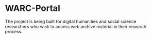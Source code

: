 # WARC-Portal
The project is being built for digital humanities and social science researchers who wish to access web archive material in their research process.
